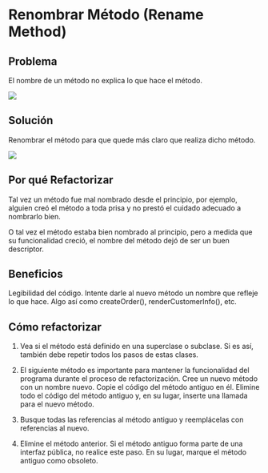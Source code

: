 # Renombrar Método (Rename Method)

## Problema

El nombre de un método no explica lo que hace el método.

![](https://refactoring.guru/images/refactoring/diagrams/Rename%20Method%20-%20Before.png?id=7943798ae9db6b5b232860eed6262462)

## Solución

Renombrar el método para que quede más claro que realiza dicho método.

![](https://refactoring.guru/images/refactoring/diagrams/Rename%20Method%20-%20After.png?id=62b4e6747951bbbacba3ede379fef200)

## Por qué Refactorizar
Tal vez un método fue mal nombrado desde el principio, por ejemplo, 
alguien creó el método a toda prisa y no prestó el cuidado adecuado a nombrarlo bien.

O tal vez el método estaba bien nombrado al principio, 
pero a medida que su funcionalidad creció, el nombre del método dejó de ser un buen descriptor.

## Beneficios

Legibilidad del código. Intente darle al nuevo método un nombre que refleje lo que hace. 
Algo así como createOrder(), renderCustomerInfo(), etc.

## Cómo refactorizar

1. Vea si el método está definido en una superclase o subclase. 
Si es así, también debe repetir todos los pasos de estas clases.

2. El siguiente método es importante para mantener la funcionalidad del programa durante el proceso de refactorización. 
Cree un nuevo método con un nombre nuevo. Copie el código del método antiguo en él. 
Elimine todo el código del método antiguo y, en su lugar, inserte una llamada para el nuevo método.

3. Busque todas las referencias al método antiguo y reemplácelas con referencias al nuevo.

4. Elimine el método anterior. Si el método antiguo forma parte de una interfaz pública, no realice este paso. 
En su lugar, marque el método antiguo como obsoleto.